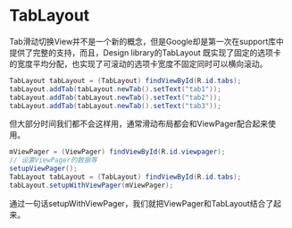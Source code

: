 # TabLayout

Tab滑动切换View并不是一个新的概念，但是Google却是第一次在support库中提供了完整的支持，而且，Design library的TabLayout 既实现了固定的选项卡 的宽度平均分配，也实现了可滚动的选项卡宽度不固定同时可以横向滚动。

```java
TabLayout tabLayout = (TabLayout) findViewById(R.id.tabs);
tabLayout.addTab(tabLayout.newTab().setText("tab1"));
tabLayout.addTab(tabLayout.newTab().setText("tab2"));
tabLayout.addTab(tabLayout.newTab().setText("tab3"));
```

但大部分时间我们都不会这样用，通常滑动布局都会和ViewPager配合起来使用。

```java
mViewPager = (ViewPager) findViewById(R.id.viewpager);
// 设置ViewPager的数据等
setupViewPager();
TabLayout tabLayout = (TabLayout) findViewById(R.id.tabs);
tabLayout.setupWithViewPager(mViewPager);
```


通过一句话setupWithViewPager，我们就把ViewPager和TabLayout结合了起来。
